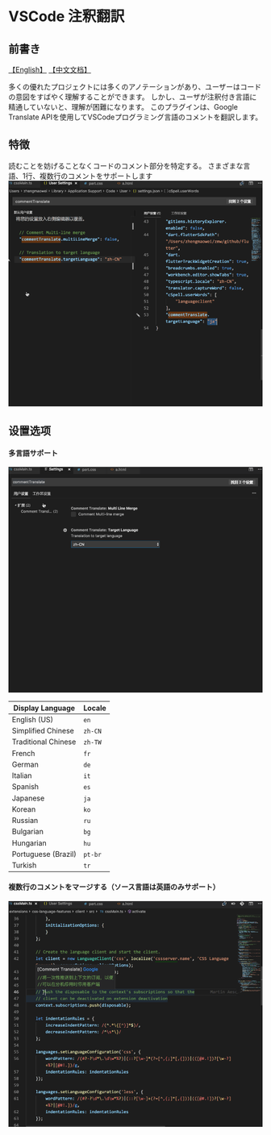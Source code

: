 # VSCode 注釈翻訳

## 前書き
[【English】](../README.md) [【中文文档】](./README_ZH-CN.md)

多くの優れたプロジェクトには多くのアノテーションがあり、ユーザーはコードの意図をすばやく理解することができます。 しかし、ユーザが注釈付き言語に精通していないと、理解が困難になります。 このプラグインは、Google Translate APIを使用してVSCodeプログラミング言語のコメントを翻訳します。

## 特徴
読むことを妨げることなくコードのコメント部分を特定する。 さまざまな言語、1行、複数行のコメントをサポートします
![Introduction](./image/ja/Introduction.gif)


## 设置选项
#### 多言語サポート

![Multi-language](./image/multi-language.gif)

Display Language | Locale
-----------------|-------
English (US) | `en`
Simplified Chinese | `zh-CN`
Traditional Chinese | `zh-TW`
French | `fr`
German | `de`
Italian | `it`
Spanish | `es`
Japanese | `ja`
Korean | `ko`
Russian | `ru`
Bulgarian | `bg`
Hungarian | `hu`
Portuguese (Brazil) | `pt-br`
Turkish | `tr`


#### 複数行のコメントをマージする（ソース言語は英語のみサポート）
![Multi-line-merge](./image/multi-line-merge.gif)